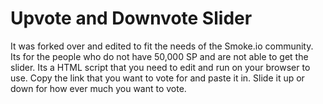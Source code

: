 # Upvote and Downvote Slider 

It was forked over and edited to fit the needs of the Smoke.io community.
Its for the people who do not have 50,000 SP and are not able to get the slider.
Its a HTML script that you need to edit and run on your browser to use.
Copy the link that you want to vote for and paste it in. Slide it up or down for
how ever much you want to vote.
